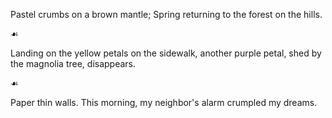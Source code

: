 Pastel crumbs on a brown mantle;
Spring returning to the forest
on the hills.

☙

Landing on the yellow petals on the sidewalk,
another purple petal, shed by the magnolia tree,
disappears.

☙

Paper thin walls.
This morning, my neighbor's alarm crumpled my dreams.

